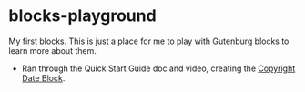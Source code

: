 # blocks-playground
 My first blocks. This is just a place for me to play with Gutenburg blocks to learn more about them.

- Ran through the Quick Start Guide doc and video, creating the [Copyright Date Block](copyright-date-block).
